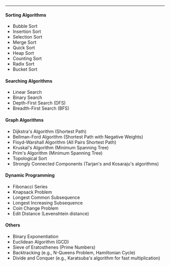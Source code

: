 ***

#### Sorting Algorithms
- Bubble Sort
- Insertion Sort
- Selection Sort
- Merge Sort
- Quick Sort
- Heap Sort
- Counting Sort
- Radix Sort
- Bucket Sort

#### Searching Algorithms
- Linear Search
- Binary Search
- Depth-First Search (DFS)
- Breadth-First Search (BFS)

#### Graph Algorithms
- Dijkstra's Algorithm (Shortest Path)
- Bellman-Ford Algorithm (Shortest Path with Negative Weights)
- Floyd-Warshall Algorithm (All Pairs Shortest Path)
- Kruskal's Algorithm (Minimum Spanning Tree)
- Prim's Algorithm (Minimum Spanning Tree)
- Topological Sort
- Strongly Connected Components (Tarjan's and Kosaraju's algorithms)

#### Dynamic Programming
- Fibonacci Series
- Knapsack Problem
- Longest Common Subsequence
- Longest Increasing Subsequence
- Coin Change Problem
- Edit Distance (Levenshtein distance)

#### Others
- Binary Exponentiation
- Euclidean Algorithm (GCD)
- Sieve of Eratosthenes (Prime Numbers)
- Backtracking (e.g., N-Queens Problem, Hamiltonian Cycle)
- Divide and Conquer (e.g., Karatsuba's algorithm for fast multiplication)


